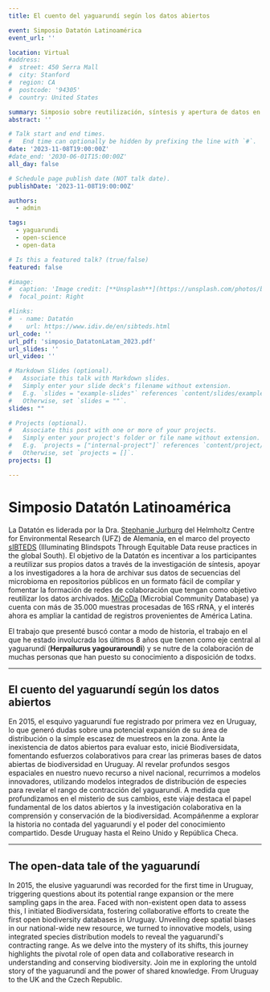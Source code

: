 ```yaml
---
title: El cuento del yaguarundí según los datos abiertos

event: Simposio Datatón Latinoamérica
event_url: ''

location: Virtual
#address:
#  street: 450 Serra Mall
#  city: Stanford
#  region: CA
#  postcode: '94305'
#  country: United States

summary: Simposio sobre reutilización, síntesis y apertura de datos en ecología
abstract: ''

# Talk start and end times.
#   End time can optionally be hidden by prefixing the line with `#`.
date: '2023-11-08T19:00:00Z'
#date_end: '2030-06-01T15:00:00Z'
all_day: false

# Schedule page publish date (NOT talk date).
publishDate: '2023-11-08T19:00:00Z'

authors:
  - admin

tags:
  - yaguarundi
  - open-science
  - open-data

# Is this a featured talk? (true/false)
featured: false

#image:
#  caption: 'Image credit: [**Unsplash**](https://unsplash.com/photos/bzdhc5b3Bxs)'
#  focal_point: Right

#links:
#  - name: Datatón
#    url: https://www.idiv.de/en/sibteds.html
url_code: ''
url_pdf: 'simposio_DatatonLatam_2023.pdf'
url_slides: ''
url_video: ''

# Markdown Slides (optional).
#   Associate this talk with Markdown slides.
#   Simply enter your slide deck's filename without extension.
#   E.g. `slides = "example-slides"` references `content/slides/example-slides.md`.
#   Otherwise, set `slides = ""`.
slides: ""

# Projects (optional).
#   Associate this post with one or more of your projects.
#   Simply enter your project's folder or file name without extension.
#   E.g. `projects = ["internal-project"]` references `content/project/deep-learning/index.md`.
#   Otherwise, set `projects = []`.
projects: []

---
```


# Simposio Datatón Latinoamérica

La Datatón es liderada por la Dra. [Stephanie Jurburg](https://www.ufz.de/index.php?en=49430) del Helmholtz Centre for Environmental Research (UFZ) de Alemania, en el marco del proyecto [sIBTEDS](https://www.idiv.de/en/sibteds.html) (Illuminating Blindspots Through Equitable Data reuse practices in the global South). El objetivo de la Datatón es incentivar a los participantes a reutilizar sus propios datos a través de la investigación de síntesis, apoyar a los investigadores a la hora de archivar sus datos de secuencias del microbioma en repositorios públicos en un formato fácil de compilar y fomentar la formación de redes de colaboración que tengan como objetivo reutilizar los datos archivados. [MiCoDa](https://micoda.idiv.de) (Microbial Community Database) ya cuenta con más de 35.000 muestras procesadas de 16S rRNA, y el interés ahora es ampliar la cantidad de registros provenientes de América Latina.

El trabajo que presenté buscó contar a modo de historia, el trabajo en el que he estado involucrada los últimos 8 años que tienen como eje central al yaguarundí (**Herpailurus yagouraroundi**) y se nutre de la colaboración de muchas personas que han puesto su conocimiento a disposición de todxs.

---

## El cuento del yaguarundí según los datos abiertos
En 2015, el esquivo yaguarundí fue registrado por primera vez en Uruguay, lo que generó dudas sobre una potencial expansión de su área de distribución o la simple escasez de muestreos en la zona. Ante la inexistencia de datos abiertos para evaluar esto, inicié Biodiversidata, fomentando esfuerzos colaborativos para crear las primeras bases de datos abiertas de biodiversidad en Uruguay. Al revelar profundos sesgos espaciales en nuestro nuevo recurso a nivel nacional, recurrimos a modelos innovadores, utilizando modelos integrados de distribución de especies para revelar el rango de contracción del yaguarundí. A medida que profundizamos en el misterio de sus cambios, este viaje destaca el papel fundamental de los datos abiertos y la investigación colaborativa en la comprensión y conservación de la biodiversidad. Acompáñenme a explorar la historia no contada del yaguarundí y el poder del conocimiento compartido. Desde Uruguay hasta el Reino Unido y República Checa.

---

## The open-data tale of the yaguarundí
In 2015, the elusive yaguarundí was recorded for the first time in Uruguay, triggering questions about its potential range expansion or the mere sampling gaps in the area. Faced with non-existent open data to assess this, I initiated Biodiversidata, fostering collaborative efforts to create the first open biodiversity databases in Uruguay. Unveiling deep spatial biases in our national-wide new resource, we turned to innovative models, using integrated species distribution models to reveal the yaguarundí's contracting range. As we delve into the mystery of its shifts, this journey highlights the pivotal role of open data and collaborative research in understanding and conserving biodiversity. Join me in exploring the untold story of the yaguarundí and the power of shared knowledge. From Uruguay to the UK and the Czech Republic.
